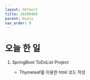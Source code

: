 ```yaml
---
layout: default
title: 20200409
parent: Diary
nav_order: 9
---
```


# 오늘 한 일

1. SpringBoot ToDoList Project

    * Thymeleaf를 이용한 html 코드 작성